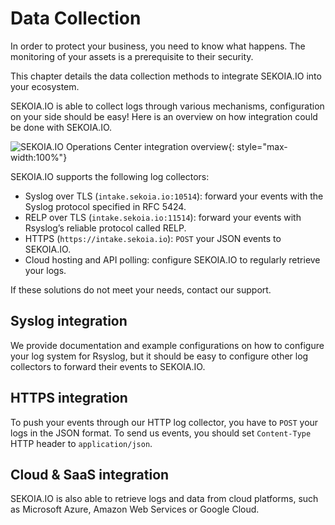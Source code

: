 # Data Collection

In order to protect your business, you need to know what happens. The monitoring of your assets is a prerequisite to their security.

This chapter details the data collection methods to integrate SEKOIA.IO into your ecosystem.

SEKOIA.IO is able to collect logs through various mechanisms, configuration on your side should be easy! Here is an overview on how integration could be done with SEKOIA.IO.

![SEKOIA.IO Operations Center integration overview](../../assets/sekoiaio_oc_integration.png){: style="max-width:100%"}

SEKOIA.IO supports the following log collectors:

- Syslog over TLS (`intake.sekoia.io:10514`): forward your events with the Syslog protocol specified in RFC 5424.
- RELP over TLS (`intake.sekoia.io:11514`): forward your events with Rsyslog’s reliable protocol called RELP.
- HTTPS (`https://intake.sekoia.io`): `POST` your JSON events to SEKOIA.IO.
- Cloud hosting and API polling: configure SEKOIA.IO to regularly retrieve your logs.

If these solutions do not meet your needs, contact our support.

## Syslog integration

We provide documentation and example configurations on how to configure your log system for Rsyslog, but it should be easy to configure other log collectors to forward their events to SEKOIA.IO.

## HTTPS integration

To push your events through our HTTP log collector, you have to `POST` your logs in the JSON format. To send us events, you should set `Content-Type` HTTP header to `application/json`.

## Cloud & SaaS integration

SEKOIA.IO is also able to retrieve logs and data from cloud platforms, such as Microsoft Azure, Amazon Web Services or Google Cloud.
